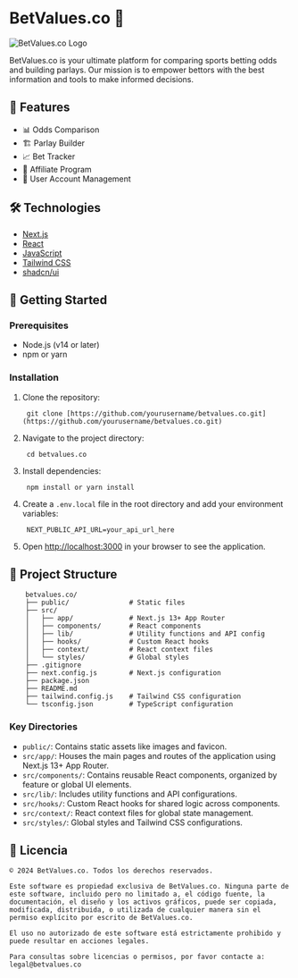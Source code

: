 # BetValues.co 🎲

![BetValues.co Logo](https://betvalues.co/logo.png)

BetValues.co is your ultimate platform for comparing sports betting odds and building parlays. Our mission is to empower bettors with the best information and tools to make informed decisions.

## 🚀 Features

- 📊 Odds Comparison
- 🏗️ Parlay Builder
- 📈 Bet Tracker
- 🤝 Affiliate Program
- 💼 User Account Management

## 🛠️ Technologies

- [Next.js](https://nextjs.org/)
- [React](https://reactjs.org/)
- [JavaScript](https://developer.mozilla.org/es/docs/Web/JavaScript)
- [Tailwind CSS](https://tailwindcss.com/)
- [shadcn/ui](https://ui.shadcn.com/)

## 🏁 Getting Started

### Prerequisites

- Node.js (v14 or later)
- npm or yarn

### Installation

1. Clone the repository:

        git clone [https://github.com/yourusername/betvalues.co.git](https://github.com/yourusername/betvalues.co.git)

2. Navigate to the project directory:

        cd betvalues.co

3. Install dependencies:
        
        npm install or yarn install



4. Create a `.env.local` file in the root directory and add your environment variables:
        
        NEXT_PUBLIC_API_URL=your_api_url_here

6. Open [http://localhost:3000](http://localhost:3000) in your browser to see the application.

## 📁 Project Structure
        betvalues.co/
        ├── public/               # Static files
        ├── src/
        │   ├── app/              # Next.js 13+ App Router
        │   ├── components/       # React components
        │   ├── lib/              # Utility functions and API config
        │   ├── hooks/            # Custom React hooks
        │   ├── context/          # React context files
        │   └── styles/           # Global styles
        ├── .gitignore
        ├── next.config.js        # Next.js configuration
        ├── package.json
        ├── README.md
        ├── tailwind.config.js    # Tailwind CSS configuration
        └── tsconfig.json         # TypeScript configuration


### Key Directories

- `public/`: Contains static assets like images and favicon.
- `src/app/`: Houses the main pages and routes of the application using Next.js 13+ App Router.
- `src/components/`: Contains reusable React components, organized by feature or global UI elements.
- `src/lib/`: Includes utility functions and API configurations.
- `src/hooks/`: Custom React hooks for shared logic across components.
- `src/context/`: React context files for global state management.
- `src/styles/`: Global styles and Tailwind CSS configurations.



## 📄 Licencia

    © 2024 BetValues.co. Todos los derechos reservados.

    Este software es propiedad exclusiva de BetValues.co. Ninguna parte de este software, incluido pero no limitado a, el código fuente, la documentación, el diseño y los activos gráficos, puede ser copiada, modificada, distribuida, o utilizada de cualquier manera sin el permiso explícito por escrito de BetValues.co.

    El uso no autorizado de este software está estrictamente prohibido y puede resultar en acciones legales.

    Para consultas sobre licencias o permisos, por favor contacte a: legal@betvalues.co



